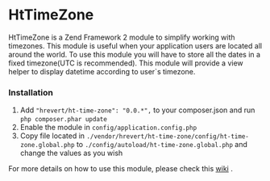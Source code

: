 HtTimeZone
==========

HtTimeZone is a Zend Framework 2 module to simplify working with timezones. This module is useful when your application users are located all around the world.
To use this module you will have to store all the dates in a fixed timezone(UTC is recommended). This module will provide a view helper to display datetime according to user`s timezone.


### Installation
1. Add `"hrevert/ht-time-zone": "0.0.*",` to your composer.json and run `php composer.phar update` 
2. Enable the module in `config/application.config.php`
3. Copy file located in `./vendor/hrevert/ht-time-zone/config/ht-time-zone.global.php` to `./config/autoload/ht-time-zone.global.php` and change the values as you wish

For more details on how to use this module, please check this [wiki](https://github.com/hrevert/HtTimeZone/wiki) .

